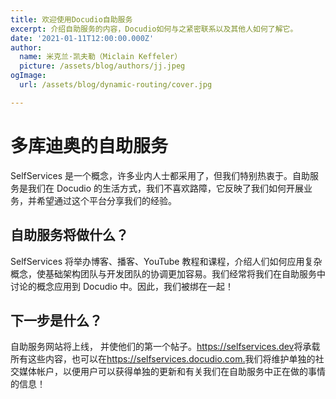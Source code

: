 ```yaml
---
title: 欢迎使用Docudio自助服务
excerpt: 介绍自助服务的内容，Docudio如何与之紧密联系以及其他人如何了解它。
date: '2021-01-11T12:00:00.000Z'
author:
  name: 米克兰·凯夫勒（Miclain Keffeler）
  picture: /assets/blog/authors/jj.jpeg
ogImage:
  url: /assets/blog/dynamic-routing/cover.jpg

---
```

# 多库迪奥的自助服务

SelfServices 是一个概念，许多业内人士都采用了，但我们特别热衷于。自助服务是我们在 Docudio 的生活方式，我们不喜欢路障，它反映了我们如何开展业务，并希望通过这个平台分享我们的经验。

## 自助服务将做什么？

SelfServices 将举办博客、播客、YouTube 教程和课程，介绍人们如何应用复杂概念，使基础架构团队与开发团队的协调更加容易。我们经常将我们在自助服务中讨论的概念应用到 Docudio 中。因此，我们被绑在一起！

## 下一步是什么？

自助服务网站将上线， 并使他们的第一个帖子。<https://selfservices.dev>将承载所有这些内容，也可以在<https://selfservices.docudio.com.>我们将维护单独的社交媒体帐户，以便用户可以获得单独的更新和有关我们在自助服务中正在做的事情的信息！
